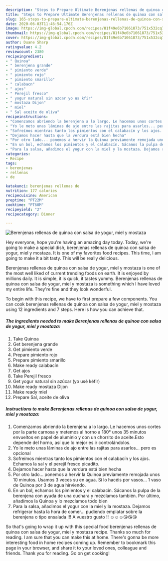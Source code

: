 ```yaml
---
description: "Steps to Prepare Ultimate Berenjenas rellenas de quinoa con salsa de yogur, miel y mostaza"
title: "Steps to Prepare Ultimate Berenjenas rellenas de quinoa con salsa de yogur, miel y mostaza"
slug: 165-steps-to-prepare-ultimate-berenjenas-rellenas-de-quinoa-con-salsa-de-yogur-miel-y-mostaza
date: 2020-06-03T11:46:54.176Z
image: https://img-global.cpcdn.com/recipes/81f49e6b71061873/751x532cq70/berenjenas-rellenas-de-quinoa-con-salsa-de-yogur-miel-y-mostaza-foto-principal.jpg
thumbnail: https://img-global.cpcdn.com/recipes/81f49e6b71061873/751x532cq70/berenjenas-rellenas-de-quinoa-con-salsa-de-yogur-miel-y-mostaza-foto-principal.jpg
cover: https://img-global.cpcdn.com/recipes/81f49e6b71061873/751x532cq70/berenjenas-rellenas-de-quinoa-con-salsa-de-yogur-miel-y-mostaza-foto-principal.jpg
author: Duane Sharp
ratingvalue: 4.2
reviewcount: 2380
recipeingredient:
- " Quinoa"
- " berenjena grande"
- " pimiento verde"
- " pimiento rojo"
- " pimiento smarillo"
- " calabacn"
- " ajos"
- " Perejil fresco"
- " yogur natural sin azcar yo us kfir"
- " mostaza Dijon"
- " miel"
- " Sal aceite de oliva"
recipeinstructions:
- "Comenzamos abriendo la berenjena a lo largo. Le hacemos unos cortes por la parte carnosa y metemos al horno a 180° unos 35 minutos envueltos en papel de aluminio y con un chorrito de aceite.Esto depende del horno, así que lo mejor es ir controlándolos."
- "Yo le meto unas láminas de ajo entre las rajitas para asarlos... pero es opcional"
- "Sofreímos mientras tanto los pimientos con el calabacín y los ajos. Echamos la sal y el perejil fresco picadito."
- "Dejamos hacer hasta que la verdura está bien hecha"
- "Por otro lado... ponemos a hervir la Quinoa previamente remojada unos 10 minutos. Usamos 3 veces su en agua. Si lo hacéis por vasos... 1 vaso de Quinoa por 3 de agua hirviendo."
- "En un bol, echamos los pimientos y el calabacín. Sácanos la pulpa de la berenjena con ayuda de una cuchara y mezclamos también. Por último, añadimos la Quinoa y lo mezclamos todo bien"
- "Para la salsa, añadimos el yogur con la miel y la mostaza. Dejamos refrigerar hasta la hora de comer... pudiendo emplatar sobre la berenjena o tipo ensalada !!! A vuestro gusto !! ☺️☺️☺️😘😘😘"
categories:
- Recipe
tags:
- berenjenas
- rellenas
- de

katakunci: berenjenas rellenas de 
nutrition: 177 calories
recipecuisine: American
preptime: "PT22M"
cooktime: "PT60M"
recipeyield: "2"
recipecategory: Dinner

---
```



![Berenjenas rellenas de quinoa con salsa de yogur, miel y mostaza](https://img-global.cpcdn.com/recipes/81f49e6b71061873/751x532cq70/berenjenas-rellenas-de-quinoa-con-salsa-de-yogur-miel-y-mostaza-foto-principal.jpg)

Hey everyone, hope you're having an amazing day today. Today, we're going to make a special dish, berenjenas rellenas de quinoa con salsa de yogur, miel y mostaza. It is one of my favorites food recipes. This time, I am going to make it a bit tasty. This will be really delicious.

Berenjenas rellenas de quinoa con salsa de yogur, miel y mostaza is one of the most well liked of current trending foods on earth. It is enjoyed by millions daily. It is simple, it is quick, it tastes yummy. Berenjenas rellenas de quinoa con salsa de yogur, miel y mostaza is something which I have loved my entire life. They're fine and they look wonderful.




To begin with this recipe, we have to first prepare a few components. You can cook berenjenas rellenas de quinoa con salsa de yogur, miel y mostaza using 12 ingredients and 7 steps. Here is how you can achieve that.

<!--inarticleads1-->

##### The ingredients needed to make Berenjenas rellenas de quinoa con salsa de yogur, miel y mostaza:

1. Take  Quinoa
1. Get  berenjena grande
1. Get  pimiento verde
1. Prepare  pimiento rojo
1. Prepare  pimiento smarillo
1. Make ready  calabacín
1. Get  ajos
1. Take  Perejil fresco
1. Get  yogur natural sin azúcar (yo usé kéfir)
1. Make ready  mostaza Dijon
1. Make ready  miel
1. Prepare  Sal, aceite de oliva




<!--inarticleads2-->

##### Instructions to make Berenjenas rellenas de quinoa con salsa de yogur, miel y mostaza:

1. Comenzamos abriendo la berenjena a lo largo. Le hacemos unos cortes por la parte carnosa y metemos al horno a 180° unos 35 minutos envueltos en papel de aluminio y con un chorrito de aceite.Esto depende del horno, así que lo mejor es ir controlándolos.
1. Yo le meto unas láminas de ajo entre las rajitas para asarlos... pero es opcional
1. Sofreímos mientras tanto los pimientos con el calabacín y los ajos. Echamos la sal y el perejil fresco picadito.
1. Dejamos hacer hasta que la verdura está bien hecha
1. Por otro lado... ponemos a hervir la Quinoa previamente remojada unos 10 minutos. Usamos 3 veces su en agua. Si lo hacéis por vasos... 1 vaso de Quinoa por 3 de agua hirviendo.
1. En un bol, echamos los pimientos y el calabacín. Sácanos la pulpa de la berenjena con ayuda de una cuchara y mezclamos también. Por último, añadimos la Quinoa y lo mezclamos todo bien
1. Para la salsa, añadimos el yogur con la miel y la mostaza. Dejamos refrigerar hasta la hora de comer... pudiendo emplatar sobre la berenjena o tipo ensalada !!! A vuestro gusto !! ☺️☺️☺️😘😘😘




So that's going to wrap it up with this special food berenjenas rellenas de quinoa con salsa de yogur, miel y mostaza recipe. Thanks so much for reading. I am sure that you can make this at home. There's gonna be more interesting food in home recipes coming up. Remember to bookmark this page in your browser, and share it to your loved ones, colleague and friends. Thank you for reading. Go on get cooking!
